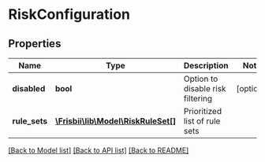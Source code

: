 # RiskConfiguration

## Properties
Name | Type | Description | Notes
------------ | ------------- | ------------- | -------------
**disabled** | **bool** | Option to disable risk filtering | [optional] 
**rule_sets** | [**\Frisbii\lib\Model\RiskRuleSet[]**](RiskRuleSet.md) | Prioritized list of rule sets | 

[[Back to Model list]](../../README.md#documentation-for-models) [[Back to API list]](../../README.md#documentation-for-api-endpoints) [[Back to README]](../../README.md)

